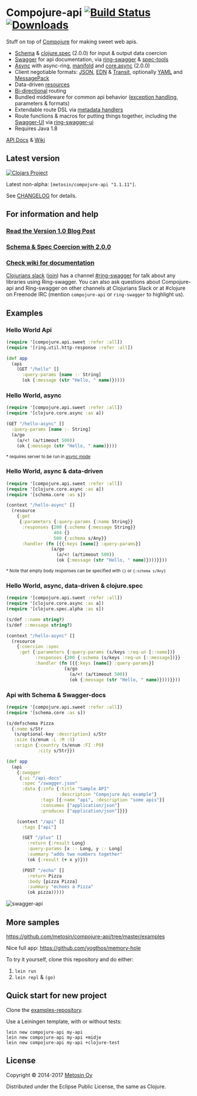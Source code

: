 # Compojure-api [![Build Status](https://api.travis-ci.org/metosin/compojure-api.svg?branch=master)](https://travis-ci.org/metosin/compojure-api) [![Downloads](https://jarkeeper.com/metosin/compojure-api/downloads.svg)](https://jarkeeper.com/metosin/compojure-api)

Stuff on top of [Compojure](https://github.com/weavejester/compojure) for making sweet web apis.

- [Schema](https://github.com/Prismatic/schema) & [clojure.spec](https://clojure.org/about/spec) (2.0.0) for input & output data coercion
- [Swagger](http://swagger.io/) for api documentation, via [ring-swagger](https://github.com/metosin/ring-swagger) & [spec-tools](https://github.com/metosin/spec-tools)
- [Async](https://github.com/metosin/compojure-api/wiki/Async) with async-ring, [manifold](https://github.com/ztellman/manifold) and [core.async](https://github.com/clojure/core.async) (2.0.0)
- Client negotiable formats: [JSON](http://www.json.org/), [EDN](https://github.com/edn-format/edn) & [Transit](https://github.com/cognitect/transit-format), optionally [YAML](http://yaml.org/) and [MessagePack](http://msgpack.org/)
- Data-driven [resources](https://github.com/metosin/compojure-api/wiki/Resources-and-Liberator)
- [Bi-directional](https://github.com/metosin/compojure-api/wiki/Routing#bi-directional-routing) routing
- Bundled middleware for common api behavior ([exception handling](https://github.com/metosin/compojure-api/wiki/Exception-handling), parameters & formats)
- Extendable route DSL via [metadata handlers](https://github.com/metosin/compojure-api/wiki/Creating-your-own-metadata-handlers)
- Route functions & macros for putting things together, including the [Swagger-UI](https://github.com/wordnik/swagger-ui) via [ring-swagger-ui](https://github.com/metosin/ring-swagger-ui)
- Requires Java 1.8

[API Docs](http://metosin.github.io/compojure-api/doc/) & [Wiki](https://github.com/metosin/compojure-api/wiki)

## Latest version

[![Clojars Project](http://clojars.org/metosin/compojure-api/latest-version.svg)](http://clojars.org/metosin/compojure-api)

Latest non-alpha: `[metosin/compojure-api "1.1.11"]`.

See [CHANGELOG](https://github.com/metosin/compojure-api/blob/master/CHANGELOG.md) for details.

## For information and help

### [Read the Version 1.0 Blog Post](http://www.metosin.fi/blog/compojure-api-100/)

### [Schema & Spec Coercion with 2.0.0](https://github.com/metosin/compojure-api/wiki/Coercion)

### [Check wiki for documentation](https://github.com/metosin/compojure-api/wiki)

[Clojurians slack](https://clojurians.slack.com/) ([join](http://clojurians.net/)) has a channel [#ring-swagger](https://clojurians.slack.com/messages/ring-swagger/) for talk about any libraries using Ring-swagger. You can also ask questions about Compojure-api and Ring-swagger on other channels at Clojurians Slack or at #clojure on Freenode IRC (mention `compojure-api` or `ring-swagger` to highlight us).

## Examples

### Hello World Api

```clj
(require '[compojure.api.sweet :refer :all])
(require '[ring.util.http-response :refer :all])

(def app
  (api
    (GET "/hello" []
      :query-params [name :- String]
      (ok {:message (str "Hello, " name)}))))
```

### Hello World, async

```clj
(require '[compojure.api.sweet :refer :all])
(require '[clojure.core.async :as a])

(GET "/hello-async" []
  :query-params [name :- String]
  (a/go
    (a/<! (a/timeout 500))
    (ok {:message (str "Hello, " name)})))
```

<sub>* requires server to be run in [async mode](https://github.com/metosin/compojure-api/wiki/Async)</sub>

### Hello World, async & data-driven

```clj
(require '[compojure.api.sweet :refer :all])
(require '[clojure.core.async :as a])
(require '[schema.core :as s])

(context "/hello-async" []
  (resource
    {:get
     {:parameters {:query-params {:name String}}
      :responses {200 {:schema {:message String}}
                  404 {}
                  500 {:schema s/Any}}
      :handler (fn [{{:keys [name]} :query-params}]
                 (a/go
                   (a/<! (a/timeout 500))
                   (ok {:message (str "Hello, " name)})))}}))
```

<sub>* Note that empty body responses can be specified with `{}` or `{:schema s/Any}`

### Hello World, async, data-driven & clojure.spec

```clj
(require '[compojure.api.sweet :refer :all])
(require '[clojure.core.async :as a])
(require '[clojure.spec.alpha :as s])

(s/def ::name string?)
(s/def ::message string?)

(context "/hello-async" []
  (resource
    {:coercion :spec
     :get {:parameters {:query-params (s/keys :req-un [::name])}
           :responses {200 {:schema (s/keys :req-un [::message])}}
           :handler (fn [{{:keys [name]} :query-params}]
                      (a/go
                        (a/<! (a/timeout 500))
                        (ok {:message (str "Hello, " name)})))}}))
```

### Api with Schema & Swagger-docs

```clj
(require '[compojure.api.sweet :refer :all])
(require '[schema.core :as s])

(s/defschema Pizza
  {:name s/Str
   (s/optional-key :description) s/Str
   :size (s/enum :L :M :S)
   :origin {:country (s/enum :FI :PO)
            :city s/Str}})

(def app
  (api
    {:swagger
     {:ui "/api-docs"
      :spec "/swagger.json"
      :data {:info {:title "Sample API"
                    :description "Compojure Api example"}
             :tags [{:name "api", :description "some apis"}]
             :consumes ["application/json"]
             :produces ["application/json"]}}}

    (context "/api" []
      :tags ["api"]

      (GET "/plus" []
        :return {:result Long}
        :query-params [x :- Long, y :- Long]
        :summary "adds two numbers together"
        (ok {:result (+ x y)}))

      (POST "/echo" []
        :return Pizza
        :body [pizza Pizza]
        :summary "echoes a Pizza"
        (ok pizza)))))
```

![swagger-api](https://raw.githubusercontent.com/wiki/metosin/compojure-api/swagger-api.png)

## More samples

https://github.com/metosin/compojure-api/tree/master/examples

Nice full app: https://github.com/yogthos/memory-hole

To try it yourself, clone this repository and do either:

1. `lein run`
2. `lein repl` & `(go)`

## Quick start for  new project

Clone the [examples-repository](https://github.com/metosin/compojure-api-examples).

Use a Leiningen template, with or without tests:

```
lein new compojure-api my-api
lein new compojure-api my-api +midje
lein new compojure-api my-api +clojure-test
```

## License

Copyright © 2014-2017 [Metosin Oy](http://www.metosin.fi)

Distributed under the Eclipse Public License, the same as Clojure.
